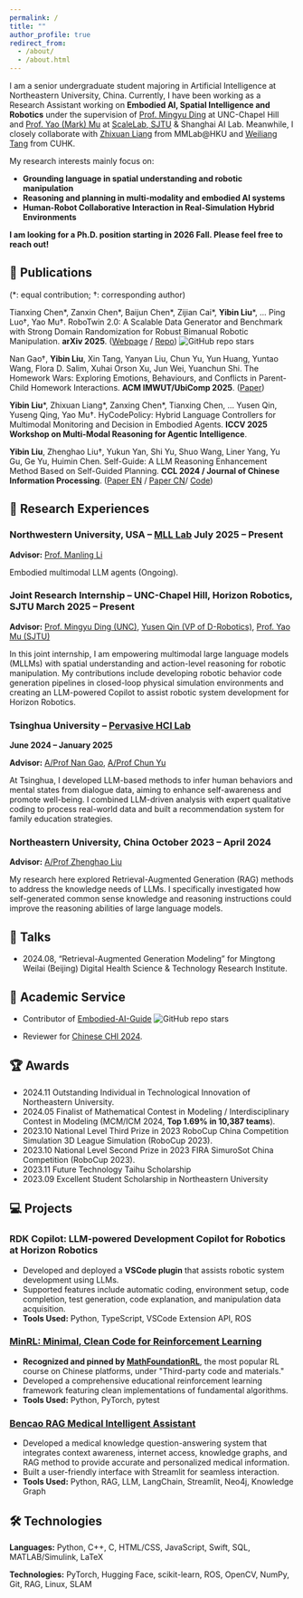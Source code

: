 ```yaml
---
permalink: /
title: ""
author_profile: true
redirect_from: 
  - /about/
  - /about.html
---
```


I am a senior undergraduate student majoring in Artificial Intelligence at Northeastern University, China. Currently, I have been working as a Research Assistant working on **Embodied AI, Spatial Intelligence and Robotics** under the supervision of [Prof. Mingyu Ding](https://dingmyu.github.io) at UNC-Chapel Hill and [Prof. Yao (Mark) Mu](https://yaomarkmu.github.io/) at [ScaleLab, SJTU](https://scalelab-sjtu.github.io/index.html) & Shanghai AI Lab. Meanwhile, I closely collaborate with [Zhixuan Liang](https://liang-zx.github.io/) from MMLab@HKU and [Weiliang Tang](https://cuhkwilliam.github.io) from CUHK.


My research interests mainly focus on:
- **Grounding language in spatial understanding and robotic manipulation**
- **Reasoning and planning in multi-modality and embodied AI systems**
- **Human-Robot Collaborative Interaction in Real-Simulation Hybrid Environments**

**I am looking for a Ph.D. position starting in 2026 Fall. Please feel free to reach out!**


## 📝 Publications 
(*: equal contribution; †: corresponding author)

Tianxing Chen\*, Zanxin Chen\*, Baijun Chen\*, Zijian Cai\*, **Yibin Liu***, ... Ping Luo†, Yao Mu†. RoboTwin 2.0: A Scalable Data Generator and Benchmark with Strong Domain Randomization for Robust Bimanual Robotic Manipulation. **arXiv 2025**. ([Webpage](https://robotwin-platform.github.io) / [Repo](https://github.com/RoboTwin-Platform/RoboTwin)) <img alt="GitHub repo stars" src="https://img.shields.io/github/stars/RoboTwin-Platform/RoboTwin">

Nan Gao†, **Yibin Liu**, Xin Tang, Yanyan Liu, Chun Yu, Yun Huang, Yuntao Wang, Flora D. Salim, Xuhai Orson Xu, Jun Wei, Yuanchun Shi. The Homework Wars: Exploring Emotions, Behaviours, and Conflicts in Parent-Child Homework Interactions. **ACM IMWUT/UbiComp 2025**. ([Paper](https://arxiv.org/abs/2502.01325v2))

**Yibin Liu***, Zhixuan Liang*, Zanxing Chen*, Tianxing Chen, ... Yusen Qin, Yuseng Qing, Yao Mu†. HyCodePolicy: Hybrid Language Controllers for Multimodal Monitoring and Decision in Embodied Agents. **ICCV 2025 Workshop on Multi-Modal Reasoning for Agentic Intelligence**.

**Yibin Liu**, Zhenghao Liu†, Yukun Yan, Shi Yu, Shuo Wang, Liner Yang, Yu Gu, Ge Yu, Huimin Chen. Self-Guide: A LLM Reasoning Enhancement Method Based on Self-Guided Planning. **CCL 2024 / Journal of Chinese Information Processing**. ([Paper EN](https://github.com/10-OASIS-01/10-OASIS-01.github.io/blob/master/assets/_CCL2024__Self_Guide__A_LLM_Reasoning_Enhancement_Method_Based_on_Self_Guided_Planning_EN_-4.pdf) / [Paper CN](https://10-oasis-01.github.io/assets/183_self_guide_.pdf)/ [Code](https://github.com/NEUIR/Self-Guide))

## 📖 Research Experiences

### **Northwestern University, USA – [MLL Lab](https://mll-lab-nu.github.io)** July 2025 – Present

**Advisor:** [Prof. Manling Li](https://limanling.github.io)

Embodied multimodal LLM agents (Ongoing).

### **Joint Research Internship – UNC-Chapel Hill, Horizon Robotics, SJTU**  March 2025 – Present

**Advisor:** [Prof. Mingyu Ding (UNC)](https://dingmyu.github.io), [Yusen Qin (VP of D-Robotics)](https://www.linkedin.com/in/yusen-qin-5b23345b/?originalSubdomain=cn), [Prof. Yao Mu (SJTU)](https://yaomarkmu.github.io/) 

In this joint internship, I am empowering multimodal large language models (MLLMs) with spatial understanding and action-level reasoning for robotic manipulation. My contributions include developing robotic behavior code generation pipelines in closed-loop physical simulation environments and creating an LLM-powered Copilot to assist robotic system development for Horizon Robotics.

### **Tsinghua University – [Pervasive HCI Lab](https://pi.cs.tsinghua.edu.cn/)**
**June 2024 – January 2025**

**Advisor:** [A/Prof Nan Gao](https://nancygao.com/), [A/Prof Chun Yu](https://pi.cs.tsinghua.edu.cn/lab/people/ChunYu/)  

At Tsinghua, I developed LLM-based methods to infer human behaviors and mental states from dialogue data, aiming to enhance self-awareness and promote well-being. I combined LLM-driven analysis with expert qualitative coding to process real-world data and built a recommendation system for family education strategies.


### **Northeastern University, China**  October 2023 – April 2024

**Advisor:** [A/Prof Zhenghao Liu](https://edwardzh.github.io/) 


My research here explored Retrieval-Augmented Generation (RAG) methods to address the knowledge needs of LLMs. I specifically investigated how self-generated common sense knowledge and reasoning instructions could improve the reasoning abilities of large language models.


## 💬 Talks
- 2024.08, “Retrieval-Augmented Generation Modeling” for Mingtong Weilai (Beijing) Digital Health Science & Technology Research Institute.

## 👥 Academic Service

- Contributor of [Embodied-AI-Guide](https://github.com/TianxingChen/Embodied-AI-Guide) <img alt="GitHub repo stars" src="https://img.shields.io/github/stars/TianxingChen/Embodied-AI-Guide">

- Reviewer for [Chinese CHI 2024](http://chchi.icachi.org/24/).
  
## 🏆 Awards

- 2024.11 Outstanding Individual in Technological Innovation of Northeastern University.
- 2024.05 Finalist of Mathematical Contest in Modeling / Interdisciplinary Contest in Modeling (MCM/ICM 2024, **Top 1.69% in 10,387 teams**).
- 2023.10 National Level Third Prize in 2023 RoboCup China Competition Simulation 3D League Simulation (RoboCup 2023).
- 2023.10 National Level Second Prize in 2023 FIRA SimuroSot China Competition (RoboCup 2023).
- 2023.11 Future Technology Taihu Scholarship
- 2023.09 Excellent Student Scholarship in Northeastern University

## 💻 Projects

### **RDK Copilot: LLM-powered Development Copilot for Robotics at Horizon Robotics**
- Developed and deployed a **VSCode plugin** that assists robotic system development using LLMs.
- Supported features include automatic coding, environment setup, code completion, test generation, code explanation, and manipulation data acquisition.
- **Tools Used:** Python, TypeScript, VSCode Extension API, ROS

### **[MinRL: Minimal, Clean Code for Reinforcement Learning](https://github.com/10-OASIS-01/minrl)**
- **Recognized and pinned by [MathFoundationRL](https://github.com/MathFoundationRL/Book-Mathematical-Foundation-of-Reinforcement-Learning)**, the most popular RL course on Chinese platforms, under "Third-party code and materials."
- Developed a comprehensive educational reinforcement learning framework featuring clean implementations of fundamental algorithms.
- **Tools Used:** Python, PyTorch, pytest

### **[Bencao RAG Medical Intelligent Assistant](https://github.com/10-OASIS-01/BenCao_RAG)**
- Developed a medical knowledge question-answering system that integrates context awareness, internet access, knowledge graphs, and RAG method to provide accurate and personalized medical information.
- Built a user-friendly interface with Streamlit for seamless interaction.
- **Tools Used:** Python, RAG, LLM, LangChain, Streamlit, Neo4j, Knowledge Graph

## 🛠️ Technologies

**Languages:** Python, C++, C, HTML/CSS, JavaScript, Swift, SQL, MATLAB/Simulink, LaTeX

**Technologies:** PyTorch, Hugging Face, scikit-learn, ROS, OpenCV, NumPy, Git, RAG, Linux, SLAM


<!--
---
permalink: /
title: "Yibin (Léon) Liu"
excerpt: "About me"
author_profile: true
redirect_from: 
  - /about/
  - /about.html
---

-->



